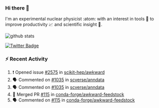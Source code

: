 ### Hi there 👋 

I'm an experimental nuclear physicist :atom: with an interest in tools :wrench: to improve productivity :chart_with_upwards_trend: and scientific insight :telescope:.

![github stats](https://github-readme-stats.vercel.app/api?username=agoose77&show_icons=true&hide_rank=true&hide_title=true&bg_color=30,e76445,904e95&text_color=efe3ec&icon_color=efe3ec)
<!--
**agoose77/agoose77** is a ✨ _special_ ✨ repository because its `README.md` (this file) appears on your GitHub profile.

Here are some ideas to get you started:

- 🔭 I’m currently working on ...
- 🌱 I’m currently learning ...
- 👯 I’m looking to collaborate on ...
- 🤔 I’m looking for help with ...
- 💬 Ask me about ...
- 📫 How to reach me: ...
- 😄 Pronouns: ...
- ⚡ Fun fact: ...
-->

[![Twitter Badge](https://img.shields.io/twitter/follow/agoose77?style=flat-square&logo=Twitter&logoColor=white&color=cornflowerblue)](https://twitter.com/agoose77)

### :zap: Recent Activity

<!--START_SECTION:activity-->
1. ❗ Opened issue [#2575](https://github.com/scikit-hep/awkward/issues/2575) in [scikit-hep/awkward](https://github.com/scikit-hep/awkward)
2. 🗣 Commented on [#1035](https://github.com/scverse/anndata/issues/1035#issuecomment-1623811563) in [scverse/anndata](https://github.com/scverse/anndata)
3. 🗣 Commented on [#1035](https://github.com/scverse/anndata/issues/1035#issuecomment-1623742695) in [scverse/anndata](https://github.com/scverse/anndata)
4. 🎉 Merged PR [#115](https://github.com/conda-forge/awkward-feedstock/pull/115) in [conda-forge/awkward-feedstock](https://github.com/conda-forge/awkward-feedstock)
5. 🗣 Commented on [#115](https://github.com/conda-forge/awkward-feedstock/pull/115#issuecomment-1623011872) in [conda-forge/awkward-feedstock](https://github.com/conda-forge/awkward-feedstock)
<!--END_SECTION:activity-->
